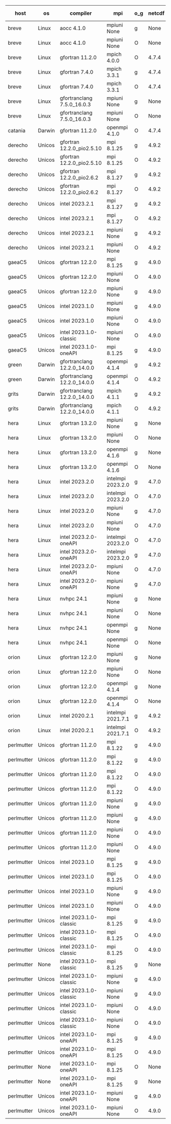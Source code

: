 

| host     | os       | compiler                              | mpi                      | o_g        | netcdf        | build       | u_pass          | u_fail          | s_pass            | s_fail            | e_pass             | e_fail             | nuopc_pass       | nuopc_fail       | artifacts link          |
|----------|----------|---------------------------------------|--------------------------|------------|---------------|-------------|-----------------|-----------------|-------------------|-------------------|--------------------|--------------------|------------------|------------------|-------------------------|
| breve | Linux | aocc 4.1.0 | mpiuni None  | g | None  | PASS | 12502 | 26 | 9 | 0 | 44 | 0 | None | None | <a href="https://github.com/esmf-org/esmf-test-artifacts/tree/66d8f94592afded9a2c6480dca9424d88e049c7f/v8.7.0/aocc/4.1.0/g/mpiuni/None" target="_blank">66d8f94</a> | 
| breve | Linux | aocc 4.1.0 | mpiuni None  | O | None  | PASS | 12502 | 26 | 9 | 0 | 44 | 0 | None | None | <a href="https://github.com/esmf-org/esmf-test-artifacts/tree/9923269ae8b1fc435c90b643fecf4dc8c362fcc9/v8.7.0/aocc/4.1.0/O/mpiuni/None" target="_blank">9923269</a> | 
| breve | Linux | gfortran 11.2.0 | mpich 4.0.0  | O | 4.7.4  | PASS | None | None | None | None | None | None | None | None | <a href="https://github.com/esmf-org/esmf-test-artifacts/tree/ec93c5b74eef250b4e3c5e1545062fe50f9e2e2b/v8.7.0/gfortran/11.2.0/O/mpich/4.0.0" target="_blank">ec93c5b</a> | 
| breve | Linux | gfortran 7.4.0 | mpich 3.3.1  | g | 4.7.4  | PASS | 14198 | 0 | 51 | 0 | 81 | 0 | 56 | 0 | <a href="https://github.com/esmf-org/esmf-test-artifacts/tree/de9e2e3489c22a45297652a77b45b5dc3a162efa/v8.7.0/gfortran/7.4.0/g/mpich/3.3.1" target="_blank">de9e2e3</a> | 
| breve | Linux | gfortran 7.4.0 | mpich 3.3.1  | O | 4.7.4  | PASS | 14198 | 0 | 51 | 0 | 81 | 0 | 56 | 0 | <a href="https://github.com/esmf-org/esmf-test-artifacts/tree/5f8582776967e2918172dcf51e4bfc44957811d9/v8.7.0/gfortran/7.4.0/O/mpich/3.3.1" target="_blank">5f85827</a> | 
| breve | Linux | gfortranclang 7.5.0_16.0.3 | mpiuni None  | g | None  | PASS | 12528 | 0 | 9 | 0 | 44 | 0 | None | None | <a href="https://github.com/esmf-org/esmf-test-artifacts/tree/4f89cca3a239384d77f40772e45e76d1265d7d49/v8.7.0/gfortranclang/7.5.0_16.0.3/g/mpiuni/None" target="_blank">4f89cca</a> | 
| breve | Linux | gfortranclang 7.5.0_16.0.3 | mpiuni None  | O | None  | PASS | 12528 | 0 | 9 | 0 | 44 | 0 | None | None | <a href="https://github.com/esmf-org/esmf-test-artifacts/tree/d2dc1c95832f5209256b51644d6ee101ae4d6a5d/v8.7.0/gfortranclang/7.5.0_16.0.3/O/mpiuni/None" target="_blank">d2dc1c9</a> | 
| catania | Darwin | gfortran 11.2.0 | openmpi 4.1.0  | O | 4.7.4  | PASS | 14195 | 3 | 51 | 0 | 81 | 0 | 56 | 0 | <a href="https://github.com/esmf-org/esmf-test-artifacts/tree/ceb0d96f767363bebe7ca9e76c41a95ef1c54f75/v8.7.0/gfortran/11.2.0/O/openmpi/4.1.0" target="_blank">ceb0d96</a> | 
| derecho | Unicos | gfortran 12.2.0_pio2.5.10 | mpi 8.1.25  | g | 4.9.2  | PASS | None | None | None | None | None | None | None | None | <a href="https://github.com/esmf-org/esmf-test-artifacts/tree/9c5fe213c338fb48faf3a47ddb31a9cdbc1c47ab/v8.7.0/gfortran/12.2.0_pio2.5.10/g/mpi/8.1.25" target="_blank">9c5fe21</a> | 
| derecho | Unicos | gfortran 12.2.0_pio2.5.10 | mpi 8.1.25  | O | 4.9.2  | PASS | None | None | None | None | None | None | None | None | <a href="https://github.com/esmf-org/esmf-test-artifacts/tree/59112733c2ed409e9d428578bc9ec8d4372c800e/v8.7.0/gfortran/12.2.0_pio2.5.10/O/mpi/8.1.25" target="_blank">5911273</a> | 
| derecho | Unicos | gfortran 12.2.0_pio2.6.2 | mpi 8.1.27  | g | 4.9.2  | PASS | None | None | None | None | None | None | None | None | <a href="https://github.com/esmf-org/esmf-test-artifacts/tree/d08c11688e798089ecdff68d31edd9ea147c2f7b/v8.7.0/gfortran/12.2.0_pio2.6.2/g/mpi/8.1.27" target="_blank">d08c116</a> | 
| derecho | Unicos | gfortran 12.2.0_pio2.6.2 | mpi 8.1.27  | O | 4.9.2  | PASS | None | None | None | None | None | None | None | None | <a href="https://github.com/esmf-org/esmf-test-artifacts/tree/e04fb5c8fa58ab952a12437de0356c56fbb133d0/v8.7.0/gfortran/12.2.0_pio2.6.2/O/mpi/8.1.27" target="_blank">e04fb5c</a> | 
| derecho | Unicos | intel 2023.2.1 | mpi 8.1.27  | g | 4.9.2  | PASS | None | None | None | None | None | None | None | None | <a href="https://github.com/esmf-org/esmf-test-artifacts/tree/6ca2ff340887f362fe2376c28f6a5cfc699731de/v8.7.0/intel/2023.2.1/g/mpi/8.1.27" target="_blank">6ca2ff3</a> | 
| derecho | Unicos | intel 2023.2.1 | mpi 8.1.27  | O | 4.9.2  | PASS | None | None | None | None | None | None | None | None | <a href="https://github.com/esmf-org/esmf-test-artifacts/tree/22b32adbe2cc61e32e0b40a377898a0b9867b769/v8.7.0/intel/2023.2.1/O/mpi/8.1.27" target="_blank">22b32ad</a> | 
| derecho | Unicos | intel 2023.2.1 | mpiuni None  | g | 4.9.2  | PASS | None | None | None | None | None | None | None | None | <a href="https://github.com/esmf-org/esmf-test-artifacts/tree/ec164633523e8c96dbff7ba3465d168604a094e8/v8.7.0/intel/2023.2.1/g/mpiuni/None" target="_blank">ec16463</a> | 
| derecho | Unicos | intel 2023.2.1 | mpiuni None  | O | 4.9.2  | PASS | None | None | None | None | None | None | None | None | <a href="https://github.com/esmf-org/esmf-test-artifacts/tree/679d40611c17795347b0e7e2cd55bf3d2ff3fc8c/v8.7.0/intel/2023.2.1/O/mpiuni/None" target="_blank">679d406</a> | 
| gaeaC5 | Unicos | gfortran 12.2.0 | mpi 8.1.25  | g | 4.9.0  | PASS | None | None | None | None | None | None | None | None | <a href="https://github.com/esmf-org/esmf-test-artifacts/tree/4cd1cf28aee0240f50fde60581ada1c932c4bfc0/v8.7.0/gfortran/12.2.0/g/mpi/8.1.25" target="_blank">4cd1cf2</a> | 
| gaeaC5 | Unicos | gfortran 12.2.0 | mpiuni None  | O | 4.9.0  | PASS | 12528 | 0 | 9 | 0 | 44 | 0 | None | None | <a href="https://github.com/esmf-org/esmf-test-artifacts/tree/57c2d49fe0b5b54298b5df05e2d3c235ef1f50b1/v8.7.0/gfortran/12.2.0/O/mpiuni/None" target="_blank">57c2d49</a> | 
| gaeaC5 | Unicos | gfortran 12.2.0 | mpiuni None  | g | 4.9.0  | PASS | 12528 | 0 | 9 | 0 | 44 | 0 | None | None | <a href="https://github.com/esmf-org/esmf-test-artifacts/tree/268d0be7db9391dccc12a0a926fc0fed619aef2d/v8.7.0/gfortran/12.2.0/g/mpiuni/None" target="_blank">268d0be</a> | 
| gaeaC5 | Unicos | intel 2023.1.0 | mpiuni None  | g | 4.9.0  | PASS | None | None | None | None | None | None | None | None | <a href="https://github.com/esmf-org/esmf-test-artifacts/tree/bbdb57008e58313665aab1e2c1ee3a6fbe279382/v8.7.0/intel/2023.1.0/g/mpiuni/None" target="_blank">bbdb570</a> | 
| gaeaC5 | Unicos | intel 2023.1.0 | mpiuni None  | O | 4.9.0  | PASS | 12528 | 0 | 9 | 0 | 44 | 0 | None | None | <a href="https://github.com/esmf-org/esmf-test-artifacts/tree/844cb01a9f16b15e1a4b2dd790296cb63172e12f/v8.7.0/intel/2023.1.0/O/mpiuni/None" target="_blank">844cb01</a> | 
| gaeaC5 | Unicos | intel 2023.1.0-classic | mpiuni None  | O | 4.9.0  | PASS | None | None | None | None | None | None | None | None | <a href="https://github.com/esmf-org/esmf-test-artifacts/tree/b7d39c0985bdbfa90d3ba7da3cf194e752077a01/v8.7.0/intel/2023.1.0-classic/O/mpiuni/None" target="_blank">b7d39c0</a> | 
| gaeaC5 | Unicos | intel 2023.1.0-oneAPI | mpi 8.1.25  | g | 4.9.0  | PASS | None | None | None | None | None | None | None | None | <a href="https://github.com/esmf-org/esmf-test-artifacts/tree/c3e86034b4801ae902a61d835c9de873e0595a20/v8.7.0/intel/2023.1.0-oneAPI/g/mpi/8.1.25" target="_blank">c3e8603</a> | 
| green | Darwin | gfortranclang 12.2.0_14.0.0 | openmpi 4.1.4  | g | 4.9.2  | PASS | 14198 | 0 | 51 | 0 | 81 | 0 | 57 | 0 | <a href="https://github.com/esmf-org/esmf-test-artifacts/tree/614212a888c0e1c58208ca5593fac15b13186608/v8.7.0/gfortranclang/12.2.0_14.0.0/g/openmpi/4.1.4" target="_blank">614212a</a> | 
| green | Darwin | gfortranclang 12.2.0_14.0.0 | openmpi 4.1.4  | O | 4.9.2  | PASS | None | None | None | None | None | None | None | None | <a href="https://github.com/esmf-org/esmf-test-artifacts/tree/b124f379944bcc5e18050c31127b0446aef84194/v8.7.0/gfortranclang/12.2.0_14.0.0/O/openmpi/4.1.4" target="_blank">b124f37</a> | 
| grits | Darwin | gfortranclang 12.2.0_14.0.0 | mpich 4.1.1  | g | 4.9.2  | PASS | 14198 | 0 | 51 | 0 | 81 | 0 | 43 | 13 | <a href="https://github.com/esmf-org/esmf-test-artifacts/tree/3563e8a7dd0da8f21c5cce012defbc721e7a1d33/v8.7.0/gfortranclang/12.2.0_14.0.0/g/mpich/4.1.1" target="_blank">3563e8a</a> | 
| grits | Darwin | gfortranclang 12.2.0_14.0.0 | mpich 4.1.1  | O | 4.9.2  | PASS | 14198 | 0 | 51 | 0 | 81 | 0 | 44 | 12 | <a href="https://github.com/esmf-org/esmf-test-artifacts/tree/a79ec14cdfbf4d8f98ff73c67e8a805e02e9152c/v8.7.0/gfortranclang/12.2.0_14.0.0/O/mpich/4.1.1" target="_blank">a79ec14</a> | 
| hera | Linux | gfortran 13.2.0 | mpiuni None  | g | None  | PASS | None | None | None | None | None | None | None | None | <a href="https://github.com/esmf-org/esmf-test-artifacts/tree/a7e7c995277303c4df6e5717c28d050d66c8ee13/v8.7.0/gfortran/13.2.0/g/mpiuni/None" target="_blank">a7e7c99</a> | 
| hera | Linux | gfortran 13.2.0 | mpiuni None  | O | None  | PASS | None | None | None | None | None | None | None | None | <a href="https://github.com/esmf-org/esmf-test-artifacts/tree/113224ce90da1803219f14b8bd3ef5b29348d24e/v8.7.0/gfortran/13.2.0/O/mpiuni/None" target="_blank">113224c</a> | 
| hera | Linux | gfortran 13.2.0 | openmpi 4.1.6  | g | None  | PASS | None | None | None | None | None | None | None | None | <a href="https://github.com/esmf-org/esmf-test-artifacts/tree/203ac02a9a3f4873b639bd46de10cdd938101bd5/v8.7.0/gfortran/13.2.0/g/openmpi/4.1.6" target="_blank">203ac02</a> | 
| hera | Linux | gfortran 13.2.0 | openmpi 4.1.6  | O | None  | PASS | None | None | None | None | None | None | None | None | <a href="https://github.com/esmf-org/esmf-test-artifacts/tree/6d51bae7de91cad6e7c9a0845a646d2913e66e66/v8.7.0/gfortran/13.2.0/O/openmpi/4.1.6" target="_blank">6d51bae</a> | 
| hera | Linux | intel 2023.2.0 | intelmpi 2023.2.0  | g | 4.7.0  | PASS | None | None | None | None | None | None | None | None | <a href="https://github.com/esmf-org/esmf-test-artifacts/tree/8e2c0384570d1e0cb8783a09538e89cb3bda7932/v8.7.0/intel/2023.2.0/g/intelmpi/2023.2.0" target="_blank">8e2c038</a> | 
| hera | Linux | intel 2023.2.0 | intelmpi 2023.2.0  | O | 4.7.0  | PASS | None | None | None | None | None | None | None | None | <a href="https://github.com/esmf-org/esmf-test-artifacts/tree/fe9bdf0019d28d113e7508ccae7f8160f5516ad1/v8.7.0/intel/2023.2.0/O/intelmpi/2023.2.0" target="_blank">fe9bdf0</a> | 
| hera | Linux | intel 2023.2.0 | mpiuni None  | g | 4.7.0  | PASS | None | None | None | None | None | None | None | None | <a href="https://github.com/esmf-org/esmf-test-artifacts/tree/90438e3dd3887ea9b1302412678f4ec1fa33f650/v8.7.0/intel/2023.2.0/g/mpiuni/None" target="_blank">90438e3</a> | 
| hera | Linux | intel 2023.2.0 | mpiuni None  | O | 4.7.0  | PASS | None | None | None | None | None | None | None | None | <a href="https://github.com/esmf-org/esmf-test-artifacts/tree/7f11fb9d5f9cfe1e799f0142d400c18775d65973/v8.7.0/intel/2023.2.0/O/mpiuni/None" target="_blank">7f11fb9</a> | 
| hera | Linux | intel 2023.2.0-oneAPI | intelmpi 2023.2.0  | O | 4.7.0  | PASS | None | None | None | None | None | None | None | None | <a href="https://github.com/esmf-org/esmf-test-artifacts/tree/407e913e96cf743532aa58edb530a23549f2619b/v8.7.0/intel/2023.2.0-oneAPI/O/intelmpi/2023.2.0" target="_blank">407e913</a> | 
| hera | Linux | intel 2023.2.0-oneAPI | intelmpi 2023.2.0  | g | 4.7.0  | PASS | None | None | None | None | None | None | None | None | <a href="https://github.com/esmf-org/esmf-test-artifacts/tree/ce789195de76845a8448192d4ff8c6d5ae6a776a/v8.7.0/intel/2023.2.0-oneAPI/g/intelmpi/2023.2.0" target="_blank">ce78919</a> | 
| hera | Linux | intel 2023.2.0-oneAPI | mpiuni None  | O | 4.7.0  | PASS | None | None | None | None | None | None | None | None | <a href="https://github.com/esmf-org/esmf-test-artifacts/tree/c857e1d11b2af62f2c756ebcca31d5476d303df0/v8.7.0/intel/2023.2.0-oneAPI/O/mpiuni/None" target="_blank">c857e1d</a> | 
| hera | Linux | intel 2023.2.0-oneAPI | mpiuni None  | g | 4.7.0  | PASS | None | None | None | None | None | None | None | None | <a href="https://github.com/esmf-org/esmf-test-artifacts/tree/4f23f145df6fe9c2ba1b7a6d0065dc66fba0716b/v8.7.0/intel/2023.2.0-oneAPI/g/mpiuni/None" target="_blank">4f23f14</a> | 
| hera | Linux | nvhpc 24.1 | mpiuni None  | g | None  | PASS | None | None | None | None | None | None | None | None | <a href="https://github.com/esmf-org/esmf-test-artifacts/tree/e75ba4332c21f5fe27ec95d17c665ef92fe5b250/v8.7.0/nvhpc/24.1/g/mpiuni/None" target="_blank">e75ba43</a> | 
| hera | Linux | nvhpc 24.1 | mpiuni None  | O | None  | PASS | None | None | None | None | None | None | None | None | <a href="https://github.com/esmf-org/esmf-test-artifacts/tree/f03eaad8b55313a7098cb6f7e563068fd8d3a04c/v8.7.0/nvhpc/24.1/O/mpiuni/None" target="_blank">f03eaad</a> | 
| hera | Linux | nvhpc 24.1 | openmpi None  | g | None  | PASS | None | None | None | None | None | None | None | None | <a href="https://github.com/esmf-org/esmf-test-artifacts/tree/7d8924166f6e334ff55940748a7320dda1269c2f/v8.7.0/nvhpc/24.1/g/openmpi/None" target="_blank">7d89241</a> | 
| hera | Linux | nvhpc 24.1 | openmpi None  | O | None  | PASS | None | None | None | None | None | None | None | None | <a href="https://github.com/esmf-org/esmf-test-artifacts/tree/5228a380bb83e2409f068008cde8e158a37d40a0/v8.7.0/nvhpc/24.1/O/openmpi/None" target="_blank">5228a38</a> | 
| orion | Linux | gfortran 12.2.0 | mpiuni None  | g | None  | PASS | 12528 | 0 | 9 | 0 | 44 | 0 | None | None | <a href="https://github.com/esmf-org/esmf-test-artifacts/tree/7096908eee36a847d17b0f30c32e53f80ad26fae/v8.7.0/gfortran/12.2.0/g/mpiuni/None" target="_blank">7096908</a> | 
| orion | Linux | gfortran 12.2.0 | mpiuni None  | O | None  | PASS | 12528 | 0 | 9 | 0 | 44 | 0 | None | None | <a href="https://github.com/esmf-org/esmf-test-artifacts/tree/684ca511cf198d054163cf6891a964bd186d0550/v8.7.0/gfortran/12.2.0/O/mpiuni/None" target="_blank">684ca51</a> | 
| orion | Linux | gfortran 12.2.0 | openmpi 4.1.4  | g | None  | PASS | 14198 | 0 | 51 | 0 | 81 | 0 | 44 | 12 | <a href="https://github.com/esmf-org/esmf-test-artifacts/tree/e95af0947fc2a35b8d1b3e2cf6679bed113550d3/v8.7.0/gfortran/12.2.0/g/openmpi/4.1.4" target="_blank">e95af09</a> | 
| orion | Linux | gfortran 12.2.0 | openmpi 4.1.4  | O | None  | PASS | 14198 | 0 | 51 | 0 | 81 | 0 | 44 | 12 | <a href="https://github.com/esmf-org/esmf-test-artifacts/tree/861c48e981c38257fa8e8705b5b498cc2b5386ef/v8.7.0/gfortran/12.2.0/O/openmpi/4.1.4" target="_blank">861c48e</a> | 
| orion | Linux | intel 2020.2.1 | intelmpi 2021.7.1  | g | 4.9.2  | PASS | 14198 | 0 | 51 | 0 | 81 | 0 | 44 | 12 | <a href="https://github.com/esmf-org/esmf-test-artifacts/tree/c63e64e8923eca0da642c1f5e5f75edb0be5b353/v8.7.0/intel/2020.2.1/g/intelmpi/2021.7.1" target="_blank">c63e64e</a> | 
| orion | Linux | intel 2020.2.1 | intelmpi 2021.7.1  | O | 4.9.2  | PASS | 14198 | 0 | 51 | 0 | 81 | 0 | 44 | 12 | <a href="https://github.com/esmf-org/esmf-test-artifacts/tree/70ab57ebdc59c0b2ad913aea192bfdec756f985d/v8.7.0/intel/2020.2.1/O/intelmpi/2021.7.1" target="_blank">70ab57e</a> | 
| perlmutter | Unicos | gfortran 11.2.0 | mpi 8.1.22  | g | 4.9.0  | PASS | 14198 | 0 | 51 | 0 | 81 | 0 | 56 | 0 | <a href="https://github.com/esmf-org/esmf-test-artifacts/tree/22017586e372ddd4c4fee9b8f8c7030f439a4b8e/v8.7.0/gfortran/11.2.0/g/mpi/8.1.22" target="_blank">2201758</a> | 
| perlmutter | Unicos | gfortran 11.2.0 | mpi 8.1.22  | g | 4.9.0  | PASS | 14198 | 0 | 51 | 0 | 81 | 0 | 56 | 0 | <a href="https://github.com/esmf-org/esmf-test-artifacts/tree/03d7f37264e1f55a3d18fa09cee5af99852d36f5/v8.7.0/gfortran/11.2.0/g/mpi/8.1.22" target="_blank">03d7f37</a> | 
| perlmutter | Unicos | gfortran 11.2.0 | mpi 8.1.22  | O | 4.9.0  | PASS | 14198 | 0 | 51 | 0 | 81 | 0 | 56 | 0 | <a href="https://github.com/esmf-org/esmf-test-artifacts/tree/c8b675dd808d40bf25614277293c0f13c7181a0f/v8.7.0/gfortran/11.2.0/O/mpi/8.1.22" target="_blank">c8b675d</a> | 
| perlmutter | Unicos | gfortran 11.2.0 | mpi 8.1.22  | O | 4.9.0  | PASS | 14198 | 0 | 51 | 0 | 81 | 0 | 56 | 0 | <a href="https://github.com/esmf-org/esmf-test-artifacts/tree/67d48db99c8d5ba614d9bd0e76bd31da6d0d2322/v8.7.0/gfortran/11.2.0/O/mpi/8.1.22" target="_blank">67d48db</a> | 
| perlmutter | Unicos | gfortran 11.2.0 | mpiuni None  | g | 4.9.0  | PASS | 12528 | 0 | 9 | 0 | 44 | 0 | None | None | <a href="https://github.com/esmf-org/esmf-test-artifacts/tree/d4a1a0bf0f814b9d90e720c68d65d58d9aa38150/v8.7.0/gfortran/11.2.0/g/mpiuni/None" target="_blank">d4a1a0b</a> | 
| perlmutter | Unicos | gfortran 11.2.0 | mpiuni None  | g | 4.9.0  | PASS | 12528 | 0 | 9 | 0 | 44 | 0 | None | None | <a href="https://github.com/esmf-org/esmf-test-artifacts/tree/d214b2c39336d3139e6abe2231154f38ff3a5838/v8.7.0/gfortran/11.2.0/g/mpiuni/None" target="_blank">d214b2c</a> | 
| perlmutter | Unicos | gfortran 11.2.0 | mpiuni None  | O | 4.9.0  | PASS | 12528 | 0 | 9 | 0 | 44 | 0 | None | None | <a href="https://github.com/esmf-org/esmf-test-artifacts/tree/9184f5510140eedf074acb2b1435ad6be9382bcc/v8.7.0/gfortran/11.2.0/O/mpiuni/None" target="_blank">9184f55</a> | 
| perlmutter | Unicos | gfortran 11.2.0 | mpiuni None  | O | 4.9.0  | PASS | 12528 | 0 | 9 | 0 | 44 | 0 | None | None | <a href="https://github.com/esmf-org/esmf-test-artifacts/tree/1a8fe8a23e939a5e71f744cb701e0333e88e1eec/v8.7.0/gfortran/11.2.0/O/mpiuni/None" target="_blank">1a8fe8a</a> | 
| perlmutter | Unicos | intel 2023.1.0 | mpi 8.1.25  | g | 4.9.0  | PASS | 14198 | 0 | 51 | 0 | 81 | 0 | 56 | 0 | <a href="https://github.com/esmf-org/esmf-test-artifacts/tree/7a2919e4313ab2ed16890956492ff26cee772b89/v8.7.0/intel/2023.1.0/g/mpi/8.1.25" target="_blank">7a2919e</a> | 
| perlmutter | Unicos | intel 2023.1.0 | mpi 8.1.25  | O | 4.9.0  | PASS | 14198 | 0 | 51 | 0 | 81 | 0 | 56 | 0 | <a href="https://github.com/esmf-org/esmf-test-artifacts/tree/1abc50d3f238862d5767dafd96640719569826a5/v8.7.0/intel/2023.1.0/O/mpi/8.1.25" target="_blank">1abc50d</a> | 
| perlmutter | Unicos | intel 2023.1.0 | mpiuni None  | g | 4.9.0  | PASS | 12528 | 0 | 9 | 0 | 44 | 0 | None | None | <a href="https://github.com/esmf-org/esmf-test-artifacts/tree/a09df5482c41cc827ad25c984710a0e2e6078b8e/v8.7.0/intel/2023.1.0/g/mpiuni/None" target="_blank">a09df54</a> | 
| perlmutter | Unicos | intel 2023.1.0 | mpiuni None  | O | 4.9.0  | PASS | 12528 | 0 | 9 | 0 | 44 | 0 | None | None | <a href="https://github.com/esmf-org/esmf-test-artifacts/tree/c6ab0e0eaf18b447933a3357e3f6234695ccaa0d/v8.7.0/intel/2023.1.0/O/mpiuni/None" target="_blank">c6ab0e0</a> | 
| perlmutter | Unicos | intel 2023.1.0-classic | mpi 8.1.25  | g | 4.9.0  | PASS | 14198 | 0 | 51 | 0 | 81 | 0 | 56 | 0 | <a href="https://github.com/esmf-org/esmf-test-artifacts/tree/04376501644366e770eff401738721edcc708dd3/v8.7.0/intel/2023.1.0-classic/g/mpi/8.1.25" target="_blank">0437650</a> | 
| perlmutter | Unicos | intel 2023.1.0-classic | mpi 8.1.25  | O | 4.9.0  | PASS | None | None | None | None | None | None | None | None | <a href="https://github.com/esmf-org/esmf-test-artifacts/tree/3a164e55697a721fb32f0b022dee865ccde3d768/v8.7.0/intel/2023.1.0-classic/O/mpi/8.1.25" target="_blank">3a164e5</a> | 
| perlmutter | Unicos | intel 2023.1.0-classic | mpi 8.1.25  | O | 4.9.0  | PASS | 14198 | 0 | 51 | 0 | 81 | 0 | 56 | 0 | <a href="https://github.com/esmf-org/esmf-test-artifacts/tree/a1c5fbc0c20d2330fe4c916f1b957aedf0c4207d/v8.7.0/intel/2023.1.0-classic/O/mpi/8.1.25" target="_blank">a1c5fbc</a> | 
| perlmutter | None | intel 2023.1.0-classic | mpi 8.1.25  | g | None  | FAIL | None | None | None | None | None | None | None | None | <a href="https://github.com/esmf-org/esmf-test-artifacts/tree/9c9316aadd294c51e40547589d7052f81e12927d/v8.7.0/intel/2023.1.0-classic/g/mpi/8.1.25" target="_blank">9c9316a</a> | 
| perlmutter | Unicos | intel 2023.1.0-classic | mpiuni None  | g | 4.9.0  | PASS | None | None | None | None | None | None | None | None | <a href="https://github.com/esmf-org/esmf-test-artifacts/tree/678702ab42ba28c12590e3aa24991896061419cd/v8.7.0/intel/2023.1.0-classic/g/mpiuni/None" target="_blank">678702a</a> | 
| perlmutter | Unicos | intel 2023.1.0-classic | mpiuni None  | g | 4.9.0  | PASS | 12528 | 0 | 9 | 0 | 44 | 0 | None | None | <a href="https://github.com/esmf-org/esmf-test-artifacts/tree/25772ead3fa987bc76400585d3f297d09b22e95a/v8.7.0/intel/2023.1.0-classic/g/mpiuni/None" target="_blank">25772ea</a> | 
| perlmutter | Unicos | intel 2023.1.0-classic | mpiuni None  | O | 4.9.0  | PASS | 12528 | 0 | 9 | 0 | 44 | 0 | None | None | <a href="https://github.com/esmf-org/esmf-test-artifacts/tree/7e7d04a628ef45d95870b2edcc1ce6355778f290/v8.7.0/intel/2023.1.0-classic/O/mpiuni/None" target="_blank">7e7d04a</a> | 
| perlmutter | Unicos | intel 2023.1.0-classic | mpiuni None  | O | 4.9.0  | PASS | 12528 | 0 | 9 | 0 | 44 | 0 | None | None | <a href="https://github.com/esmf-org/esmf-test-artifacts/tree/6b8f9e0f9e6d3d4e9844e21a546d0630b5810f30/v8.7.0/intel/2023.1.0-classic/O/mpiuni/None" target="_blank">6b8f9e0</a> | 
| perlmutter | Unicos | intel 2023.1.0-oneAPI | mpi 8.1.25  | g | 4.9.0  | PASS | 14198 | 0 | 51 | 0 | 81 | 0 | 46 | 10 | <a href="https://github.com/esmf-org/esmf-test-artifacts/tree/d7541626832e141f590135b6f533dfdaa3436f20/v8.7.0/intel/2023.1.0-oneAPI/g/mpi/8.1.25" target="_blank">d754162</a> | 
| perlmutter | Unicos | intel 2023.1.0-oneAPI | mpi 8.1.25  | O | 4.9.0  | PASS | 14198 | 0 | 50 | 1 | 81 | 0 | 46 | 10 | <a href="https://github.com/esmf-org/esmf-test-artifacts/tree/85318d54c4b44990bb73d16663e50d84b1dfcb31/v8.7.0/intel/2023.1.0-oneAPI/O/mpi/8.1.25" target="_blank">85318d5</a> | 
| perlmutter | None | intel 2023.1.0-oneAPI | mpi 8.1.25  | O | None  | FAIL | None | None | None | None | None | None | None | None | <a href="https://github.com/esmf-org/esmf-test-artifacts/tree/72ed4777da62e7f9ce76f54ea4e16617a43e15c8/v8.7.0/intel/2023.1.0-oneAPI/O/mpi/8.1.25" target="_blank">72ed477</a> | 
| perlmutter | None | intel 2023.1.0-oneAPI | mpi 8.1.25  | g | None  | FAIL | None | None | None | None | None | None | None | None | <a href="https://github.com/esmf-org/esmf-test-artifacts/tree/639f557473a411efd199d941cb088661aac49f49/v8.7.0/intel/2023.1.0-oneAPI/g/mpi/8.1.25" target="_blank">639f557</a> | 
| perlmutter | Unicos | intel 2023.1.0-oneAPI | mpiuni None  | g | 4.9.0  | PASS | 12528 | 0 | 9 | 0 | 44 | 0 | None | None | <a href="https://github.com/esmf-org/esmf-test-artifacts/tree/69ae6c3c8b735d933d92546594a0d5efaeafa0c5/v8.7.0/intel/2023.1.0-oneAPI/g/mpiuni/None" target="_blank">69ae6c3</a> | 
| perlmutter | Unicos | intel 2023.1.0-oneAPI | mpiuni None  | O | 4.9.0  | PASS | 12528 | 0 | 9 | 0 | 44 | 0 | None | None | <a href="https://github.com/esmf-org/esmf-test-artifacts/tree/31022f057bb3fed8e3674f601a0bf314af46a5a2/v8.7.0/intel/2023.1.0-oneAPI/O/mpiuni/None" target="_blank">31022f0</a> | 
